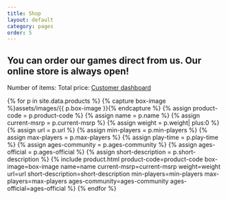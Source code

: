 ```yaml
---
title: Shop
layout: default
category: pages
order: 5
---
```


## You can order our games direct from us. Our online store is always open!

<div class="snipcart-summary">
    Number of items: <span class="snipcart-total-items"></span>
    Total price: <span class="snipcart-total-price"></span>
    <a href="#" class="snipcart-user-email snipcart-user-profile"> Customer dashboard </a>
</div>

{% for p in site.data.products %}
{% capture box-image %}assets/images/{{ p.box-image }}{% endcapture %}
{% assign product-code = p.product-code %}
{% assign name = p.name %}
{% assign current-msrp = p.current-msrp %}
{% assign weight = p.weight| plus:0 %}
{% assign url = p.url %}
{% assign min-players = p.min-players %}
{% assign max-players = p.max-players %}
{% assign play-time = p.play-time %}
{% assign ages-community = p.ages-community %}
{% assign ages-official = p.ages-official %}
{% assign short-description = p.short-description %}
{% include product.html product-code=product-code box-image=box-image name=name current-msrp=current-msrp weight=weight url=url short-description=short-description min-players=min-players max-players=max-players ages-community=ages-community ages-official=ages-official %}
{% endfor %}
